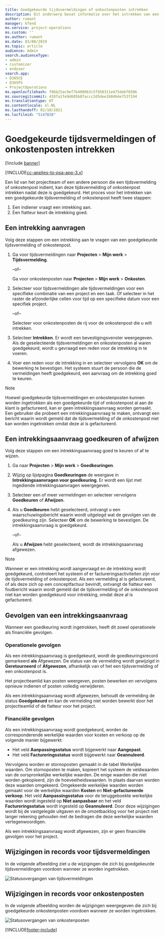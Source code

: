 ```yaml
---
title: Goedgekeurde tijdsvermeldingen of onkostenposten intrekken
description: Dit onderwerp bevat informatie over het intrekken van een eerder goedgekeurde tijds- of onkostentransactie.
author: rumant
manager: kfend
ms.service: project-operations
ms.custom: ''
ms.author: rumant
ms.date: 03/08/2019
ms.topic: article
audience: Admin
search.audienceType:
- admin
- customizer
- enduser
search.app:
- D365CE
- D365PS
- ProjectOperations
ms.openlocfilehash: f9bb25ac9ef7b400063c5f958311e475de6f6506
ms.sourcegitcommit: 418fa1fe9d605b8faccc2d5dee1b04b4e753f194
ms.translationtype: HT
ms.contentlocale: nl-NL
ms.lasthandoff: 02/10/2021
ms.locfileid: "5147828"
---
```

# <a name="recall-approved-time-or-expense-entries"></a>Goedgekeurde tijdsvermeldingen of onkostenposten intrekken

[!include [banner](../includes/psa-now-project-operations.md)]

[!INCLUDE[cc-applies-to-psa-app-3.x](../includes/cc-applies-to-psa-app-3x.md)]

Een lid van het projectteam of een andere persoon die een tijdsvermelding of onkostenpost indient, kan deze tijdsvermelding of onkostenpost intrekken nadat deze is goedgekeurd. Het proces voor het intrekken van een goedgekeurde tijdsvermelding of onkostenpost heeft twee stappen:

1. Een indiener vraagt een intrekking aan.
2. Een fiatteur keurt de intrekking goed.

## <a name="request-a-recall"></a>Een intrekking aanvragen

Volg deze stappen om een intrekking aan te vragen van een goedgekeurde tijdsvermelding of onkostenpost.

1. Ga voor tijdsvermeldingen naar **Projecten** \> **Mijn werk** \> **Tijdsvermelding**.

    –of–

    Ga voor onkostenposten naar **Projecten** \> **Mijn werk** \> **Onkosten**.

2. Selecteer voor tijdsvermeldingen alle tijdsvermeldingen voor een specifieke combinatie van een project en een taak. Of selecteer in het raster de afzonderlijke cellen voor tijd op een specifieke datum voor een specifiek project.

    –of–

    Selecteer voor onkostenposten de rij voor de onkostenpost die u wilt intrekken.

3. Selecteer **Intrekken**. Er wordt een bevestigingsvenster weergegeven. Als de geselecteerde tijdsvermeldingen en onkostenposten al waren goedgekeurd, wordt u gevraagd een reden voor de intrekking in te voeren.
4. Voer een reden voor de intrekking in en selecteer vervolgens **OK** om de bewerking te bevestigen. Het systeem stuurt de persoon die de vermeldingen heeft goedgekeurd, een aanvraag om de intrekking goed te keuren.

> [!NOTE]
> Hoewel goedgekeurde tijdsvermeldingen en onkostenposten kunnen worden ingetrokken als een goedgekeurde tijd of onkostenpost al aan de klant is gefactureerd, kan er geen intrekkingsaanvraag worden gemaakt. Een gebruiker die probeert een intrekkingsaanvraag te maken, ontvangt een bericht waarin wordt gemeld dat de tijdsvermelding of de onkostenpost niet kan worden ingetrokken omdat deze al is gefactureerd.

## <a name="approve-or-reject-a-recall-request"></a>Een intrekkingsaanvraag goedkeuren of afwijzen

Volg deze stappen om een intrekkingsaanvraag goed te keuren of af te wijzen.

1. Ga naar **Projecten** \> **Mijn werk** \> **Goedkeuringen**.
2. Wijzig op lijstpagina **Goedkeuringen** de weergave in **Intrekkingsaanvragen voor goedkeuring**. Er wordt een lijst met ingediende intrekkingsaanvragen weergegeven.
3. Selecteer een of meer vermeldingen en selecteer vervolgens **Goedkeuren** of **Afwijzen**.
4. Als u **Goedkeuren** hebt geselecteerd, ontvangt u een waarschuwingsbericht waarin wordt uitgelegd wat de gevolgen van de goedkeuring zijn. Selecteer **OK** om de bewerking te bevestigen. De intrekkingsaanvraag is goedgekeurd.

    –of–

    Als u **Afwijzen** hebt geselecteerd, wordt de intrekkingsaanvraag afgewezen.

> [!NOTE]
> Wanneer er een intrekking wordt aangevraagd en de intrekking wordt goedgekeurd, controleert het systeem of er factureringsactiviteiten zijn voor de tijdsvermelding of onkostenpost. Als een vermelding al is gefactureerd, of als deze zich op een conceptfactuur bevindt, ontvangt de fiatteur een foutbericht waarin wordt gemeld dat de tijdsvermelding of de onkostenpost niet kan worden goedgekeurd voor intrekking, omdat deze al is gefactureerd.

## <a name="impact-of-a-recall-request"></a>Gevolgen van een intrekkingsaanvraag

Wanneer een goedkeuring wordt ingetrokken, heeft dit zowel operationele als financiële gevolgen.

### <a name="operational-impact"></a>Operationele gevolgen

Als een intrekkingsaanvraag is goedgekeurd, wordt de goedkeuringsrecord gemarkeerd **als** Afgewezen. De status van de vermelding wordt gewijzigd in **Geretourneerd** of **Afgewezen**, afhankelijk van of het een tijdsvermelding of een onkostenpost is.

Het projectteamlid kan posten weergeven, posten bewerken en vervolgens opnieuw indienen of posten volledig verwijderen.

Als een intrekkingsaanvraag wordt afgewezen, behoudt de vermelding de status **Goedgekeurd** en kan de vermelding niet worden bewerkt door het projectteamlid of de fiatteur voor het project.

### <a name="financial-impact"></a>Financiële gevolgen

Als een intrekkingsaanvraag wordt goedgekeurd, worden de corresponderende werkelijke waarden voor kosten en verkoop op de volgende manier bijgewerkt:

- Het veld **Aanpassingsstatus** wordt bijgewerkt naar **Aangepast**.
- Het veld **Factureringsstatus** wordt bijgewerkt naar **Geannuleerd**.

Vervolgens worden er stornoposten gemaakt in de tabel Werkelijke waarden. Om stornoposten te maken, kopieert het systeem de veldwaarden van de oorspronkelijke werkelijke waarden. De enige waarden die niet worden gekopieerd, zijn de hoeveelheidswaarden. In plaats daarvan worden deze waarden omgekeerd. Omgekeerde werkelijke waarden worden gemaakt voor de werkelijke waarden **Kosten** en **Niet-gefactureerde verkoop**. Het veld **Aanpassingsstatus** voor de teruggeboekte werkelijke waarden wordt ingesteld op **Niet aanpasbaar** en het veld **Factureringsstatus** wordt ingesteld op **Geannuleerd**. Door deze wijzigingen wordt bij de vastgelegde uitgaven en de omzetbacklog voor het project niet langer rekening gehouden met de bedragen die deze werkelijke waarden vertegenwoordigen.

Als een intrekkingsaanvraag wordt afgewezen, zijn er geen financiële gevolgen voor het project.

## <a name="changes-to-time-entry-records"></a>Wijzigingen in records voor tijdsvermeldingen

In de volgende afbeelding ziet u de wijzigingen die zich bij goedgekeurde tijdsvermeldingen voordoen wanneer ze worden ingetrokken.

![Statusovergangen van tijdsvermeldingen](media/TimeEntryStateTransitions.png)

## <a name="changes-to-expense-entry-records"></a>Wijzigingen in records voor onkostenposten

In de volgende afbeelding worden de wijzigingen weergegeven die zich bij goedgekeurde onkostenposten voordoen wanneer ze worden ingetrokken.

![Statusovergangen van onkostenposten](media/ExpenseEntryStateTransitions.png)


[!INCLUDE[footer-include](../includes/footer-banner.md)]